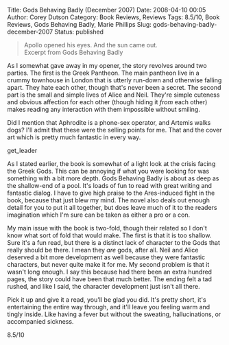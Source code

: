 Title: Gods Behaving Badly (December 2007)
Date: 2008-04-10 00:05
Author: Corey Dutson
Category: Book Reviews, Reviews
Tags: 8.5/10, Book Reviews, Gods Behaving Badly, Marie Phillips
Slug: gods-behaving-badly-december-2007
Status: published

> Apollo opened his eyes. And the sun came out.  
>  Excerpt from Gods Behaving Badly

As I somewhat gave away in my opener, the story revolves around two
parties. The first is the Greek Pantheon. The main pantheon live in a
crummy townhouse in London that is utterly run-down and otherwise
falling apart. They hate each other, though that's never been a secret.
The second part is the small and simple lives of Alice and Neil. They're
simple cuteness and obvious affection for each other (though hiding it
*from* each other) makes reading any interaction with them impossible
without smiling.

Did I mention that Aphrodite is a phone-sex operator, and Artemis walks
dogs? I'll admit that these were the selling points for me. That and the
cover art which is pretty much fantastic in every way.

get\_leader

As I stated earlier, the book is somewhat of a light look at the crisis
facing the Greek Gods. This can be annoying if what you were looking for
was something with a bit more depth. Gods Behaving Badly is about as
deep as the shallow-end of a pool. It's loads of fun to read with great
writing and fantastic dialog. I have to give high praise to the
Ares-induced fight in the book, because that just blew my mind. The
novel also deals out enough detail for you to put it all together, but
does leave much of it to the readers imagination which I'm sure can be
taken as either a pro or a con.

My main issue with the book is two-fold, though their related so I don't
know what sort of fold that would make. The first is that it is too
shallow. Sure it's a fun read, but there is a distinct lack of character
to the Gods that really should be there. I mean they *are* gods, after
all. Neil and Alice deserved a bit more development as well because they
were fantastic characters, but never quite make it for me. My second
problem is that it wasn't long enough. I say this because had there been
an extra hundred pages, the story could have been that much better. The
ending felt a tad rushed, and like I said, the character development
just isn't all there.

Pick it up and give it a read, you'll be glad you did. It's pretty
short, it's entertaining the entire way through, and it'll leave you
feeling warm and tingly inside. Like having a fever but without the
sweating, hallucinations, or accompanied sickness.

8.5/10
